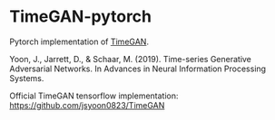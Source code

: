 # TimeGAN-pytorch

Pytorch implementation of [TimeGAN](https://papers.nips.cc/paper/2019/hash/c9efe5f26cd17ba6216bbe2a7d26d490-Abstract.html).






Yoon, J., Jarrett, D., & Schaar, M. (2019). Time-series Generative Adversarial Networks. In Advances in Neural Information Processing Systems. 

Official TimeGAN tensorflow implementation: https://github.com/jsyoon0823/TimeGAN



